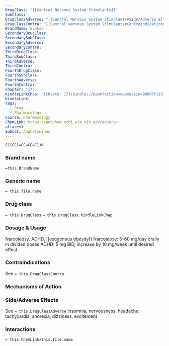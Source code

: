 ```yaml
---
DrugClass: "[[Central Nervous System Stimulants]]"
SubClass: 
DrugClassAdverse: "[[Central Nervous System Stimulants#Side/Adverse Effects]]"
DrugClassContra: "[[Central Nervous System Stimulants#Contraindications]]"
BrandName: Evekeo
SecondaryDrugClass: 
SecondarySubClass: 
SecondaryAdverse: 
SecondaryContra: 
ThirdDrugClass: 
ThirdSubClass: 
ThirdAdverse: 
ThirdContra: 
FourthDrugClass: 
FourthSubClass: 
FourthAdverse: 
FourthContra: 
Chapter: "17"
KindleLinkChap: "[Chapter 17](kindle://book?action=open&asin=B09FRF11YJ&location=9427)"
KindleLink: 
tags:
  - Drug
  - Pharmacology
Course: Pharmacology
ChemLink: https://pubchem.ncbi.nlm.nih.gov/#query=
aliases: 
SubCat: Amphetamines
---
```

```smiles
CC(CC1=CC=CC=C1)N
```

### Brand name
`=this.BrandName`

### Generic name
`= this.file.name`

### Drug class 
`= this.DrugClass`
	`= this.DrugClass.KindleLinkChap`

### Dosage & Usage
Narcolepsy, ADHD, [[exogenous obesity]]
Narcolepsy: 5–60 mg/day orally in divided doses 
ADHD: 5 mg BID, increase by 10 mg/week until desired effect

### Contraindications
See `= this.DrugClassContra`

### Mechanisms of Action


### Side/Adverse Effects
See `= this.DrugClassAdverse`
Insomnia, nervousness, headache, tachycardia, anorexia, dizziness, excitement

### Interactions

`= this.ChemLink+this.file.name`

